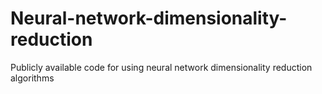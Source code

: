 # Neural-network-dimensionality-reduction
Publicly available code for using neural network dimensionality reduction algorithms
